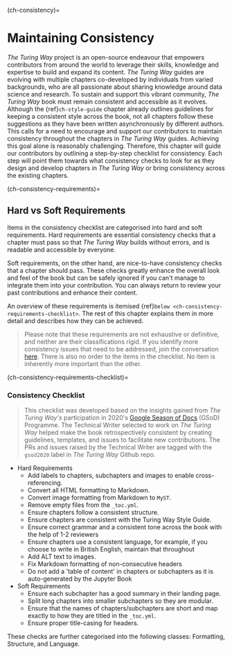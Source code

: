 (ch-consistency)=
# Maintaining Consistency

_The Turing Way_ project is an open-source endeavour that empowers contributors from around the world to leverage their skills, knowledge and expertise to build and expand its content.
_The Turing Way_ guides are evolving with multiple chapters co-developed by individuals from varied backgrounds, who are all passionate about sharing knowledge around data science and research.
To sustain and support this vibrant community, _The Turing Way_ book must remain consistent and accessible as it evolves. 
Although the {ref}`ch-style-guide` chapter already outlines guidelines for keeping a consistent style across the book, not all chapters follow these suggestions as they have been written asynchronously by different authors. 
This calls for a need to encourage and support our contributors to maintain consistency throughout the chapters in _The Turing Way_ guides. 
Achieving this goal alone is reasonably challenging. 
Therefore, this chapter will guide our contributors by outlining a step-by-step checklist for consistency.
Each step will point them towards what consistency checks to look for as they design and develop chapters in _The Turing Way_ or bring consistency across the existing chapters.

(ch-consistency-requirements)=
## Hard vs Soft Requirements

Items in the consistency checklist are categorised into hard and soft requirements. 
Hard requirements are essential consistency checks that a chapter must pass so that _The Turing Way_ builds without errors, and is readable and accessible by everyone.

Soft requirements, on the other hand, are nice-to-have consistency checks that a chapter should pass. 
These checks greatly enhance the overall look and feel of the book but can be safely ignored if you can't manage to integrate them into your contribution.
You can always return to review your past contributions and enhance their content.

An overview of these requirements is itemised {ref}`below <ch-consistency-requirements-checklist>`. The rest of this chapter explains them in more detail and describes how they can be achieved.

> Please note that these requirements are not exhaustive or definitive, and neither are their classifications rigid. 
> If you identify more consistency issues that need to be addressed, join the conversation [here](https://github.com/alan-turing-institute/the-turing-way/issues/1174). 
> There is also no order to the items in the checklist. 
> No item is inherently more important than the other.

(ch-consistency-requirements-checklist)=
### Consistency Checklist

> This checklist was developed based on the insights gained from _The Turing Way's_ participation in 2020's [Google Season of Docs](https://developers.google.com/season-of-docs) (GSoD) Programme.
> The Technical Writer selected to work on _The Turing Way_ helped make the book retrospectively consistent by creating guidelines, templates, and issues to facilitate new contributions.
> The PRs and issues raised by the Technical Writer are tagged with the `gsod2020` label in _The Turing Way_ Github repo.

- Hard Requirements
  - Add labels to chapters, subchapters and images to enable cross-referencing.
  - Convert all HTML formatting to Markdown.
  - Convert image formatting from Markdown to `MyST`.
  - Remove empty files from the `_toc.yml`.
  - Ensure chapters follow a consistent structure.
  - Ensure chapters are consistent with the Turing Way Style Guide.
  - Ensure correct grammar and a consistent tone across the book with the help of 1-2 reviewers
  - Ensure chapters use a consistent language, for example, if you choose to write in British English, maintain that throughout
  - Add ALT text to images.
  - Fix Markdown formatting of non-consecutive headers
  - Do not add a 'table of content' in chapters or subchapters as it is auto-generated by the Jupyter Book
- Soft Requirements
  - Ensure each subchapter has a good summary in their landing page.
  - Split long chapters into smaller subchapters so they are modular.
  - Ensure that the names of chapters/subchapters are short and map exactly to how they are titled in the `_toc.yml`.
  - Ensure proper title-casing for headers.

These checks are further categorised into the following classes: Formatting, Structure, and Language.
